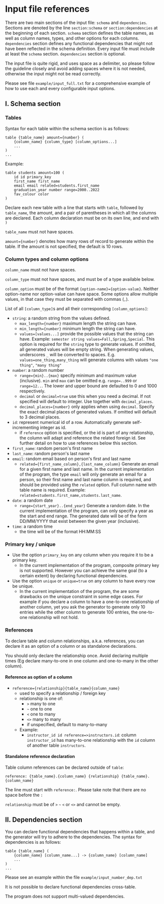 # Input file references

There are two main sections of the input file: `schema` and `dependencies`. Sections are denoted by the line `section:schema` or `section:dependencies` at the beginning of each section. `schema` section defines the table names, as well as column names, types, and other options for each columns. `dependencies` section defines any functional dependencies that might not have been reflected in the schema definition. Every input file must include at least the `schema` section. `dependencies` section is optional.

The input file is quite rigid, and uses space as a delimiter, so please follow the guideline closely and avoid adding spaces where it is not needed, otherwise the input might not be read correctly.

Please see file `example/input_full.txt` for a comprehensive example of how to use each and every configurable input options.

## I. Schema section

### Tables

Syntax for each table within the schema section is as follows:

```
table {table_name} amount={number} (
    {column_name} {column_type} [column_options...]
    ...
)
...
```

Example:

```
table students amount=100 (
    id id primary_key
    first_name first_name
    email email related=students.first_name
    graduation_year number range=2000..2022
    fav_colour color
)
```

Declare each new table with a line that starts with `table`, followed by `table_name`, the amount, and a pair of parentheses in which all the columns are declared. Each column declaration must be on its own line, and end with `)`

`table_name` must not have spaces.

`amount={number}` denotes how many rows of record to generate within the table. If the amount is not specified, the default is 10 rows.

### Column types and column options

`column_name` must not have spaces.

`column_type` must not have spaces, and must be of a type available below.

`column_option` must be of the format `{option-name}={option-value}`. Neither option-name nor option-value can have space. Some options allow multiple values, in that case they must be separated with commas (`,`).

List of all `[column_type]`s and all their corresponding `[column_options]`:
- `string`: a random string from the values defined.
    - `max_length={number}` maximum length the string can have.
    - `min_length={number}` minimum length the string can have.
    - `values=[values...]` provide the possible values that the string can have. Example: `semester string values=Fall,Spring,Special`. This option is required for the `string` type to generate values. If omitted, all generated values will be empty string. When generating values, underscores `_` will be converted to spaces. E.g. `values=one_thing,many_thing` will generate columns with values `"one thing"`, `"many thing"`
- `number`: a random number
    - `range={min}..{max}` specify minimum and maximum value (inclusive). `min` and `max` can be omitted e.g. `range=..999` or `range=12..`. The lower and upper bound are defaulted to 0 and 1000 respectively.
    - `decimal` or `decimal=true` use this when you need a decimal. If not specified will default to integer. Use together with `decimal_places`.
    - `decimal_places={number}` only applies when using `decimal`. Specify the exact decimal places of generated values. If omitted will default to 3 decimal places.
- `id`: represent numerical id of a row. Automatically generate self-incrementing integer as id.
    - if `reference` option is specified, or the id is part of any relationship, the column will adapt and reference the related foreign id. See further detail on how to use references below this section.
- `first_name`: random person's first name
- `last_name`: random person's last name
- `email`: random email based on person's first and last name
    - `related={first_name_column},{last_name_column}` Generate an email for a given first name and last name. In the current implementation of the program, the type `email` will only generate an email for a person, so their first name and last name column is required, and should be provided using the `related` option. Full column name with table name is required. Example: `related=students.first_name,students.last_name`.
- `date`: a random date
    - `range={start_year}..{end_year}` Generate a random date. In the current implementation of the program, can only specify a year as the start and end range. The generated date will be of the form DD/MM/YYYY that exist between the given year (inclusive).
- `time`: a random time
    - the time will be of the format HH:MM:SS

### Primary key / unique

- Use the option `primary_key` on any column when you require it to be a primary key.
    - In the current implementation of the program, composite primary key is not supported. However you can achieve the same goal (to a certain extent) by declaring functional dependencies.
- Use the option `unique` or `unique=true` on any column to have every row be unique.
    - In the current implementation of the program, the are some drawbacks on the unique constraint in some edge cases. For example if you declare a column to have a one-to-one relationship of another column, yet you ask the generator to generate only 10 entries while the other column to generate 100 entries, the one-to-one relationship will not hold.

### References

To declare table and column relationships, a.k.a. references, you can declare it as an option of a column or as standalone declarations.

You should only declare the relationship once. Avoid declaring multiple times (Eg declare many-to-one in one column and one-to-many in the other column).

#### Reference as option of a column

- `reference={relationship}{table_name}{column_name}`
    - used to specify a relationship / foreign key
    - relationship is one of:
        - `>` many to one
        - `~` one to one
        - `<` one to many
        - `<>` many to many
        - if unspecified, default to many-to-many
    - Example:
        - `instructor_id id reference=>instructors.id`: column `instructor_id` has many-to-one relationship with the `id` column of another table `instructors`.

#### Standalone reference declaration

Table column references can be declared outside of `table`:

```
reference: {table_name}.{column_name} {relationship} {table_name}.{column_name}
```

The line must start with `reference:`. Please take note that there are no space before the `:`

`relationship` must be of `>` `~` `<` or `<>` and cannot be empty.

## II. Dependencies section

You can declare functional dependencies that happens within a table, and the generator will try to adhere to the dependencies. The syntax for dependencies is as follows:

```
table {table_name} (
    {column_name} [column_name...] -> {column_name} [column_name]
    ...
)
...
```

Please see an example within the file `example/input_number_dep.txt`

It is not possible to declare functional dependencies cross-table.

The program does not support multi-valued dependencies.